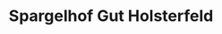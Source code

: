 ---
title: "Spargelhof Gut Holsterfeld"
url: /salzbergen/spargelhof-gut-holsterfeld/
shop: Hofladen
---